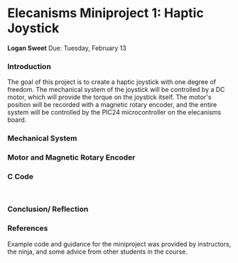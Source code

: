 # Elecanisms Miniproject 1: Haptic Joystick
**Logan Sweet**
Due: Tuesday, February 13

### Introduction ###
The goal of this project is to create a haptic joystick with one degree of freedom. The mechanical system of the joystick will be controlled by a DC motor, which will provide the torque on the joystick itself. The motor's position will be recorded with a magnetic rotary encoder, and the entire system will be controlled by the PIC24 microcontroller on the elecanisms board.

### Mechanical System ###


### Motor and Magnetic Rotary Encoder ###


### C Code ###


```C



```


### Conclusion/ Reflection ###


### References ###

Example code and guidance for the miniproject was provided by instructors, the ninja, and some advice from other students in the course.
